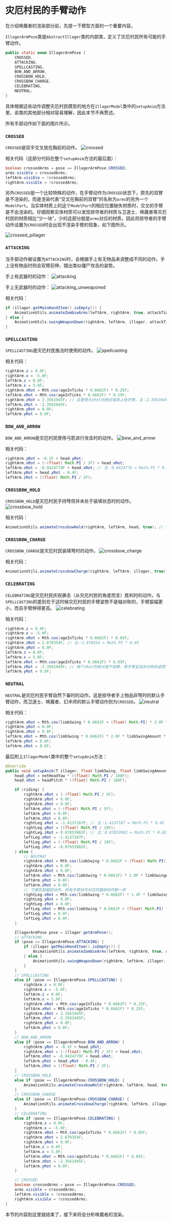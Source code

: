 # 灾厄村民的手臂动作

在介绍唤魔者的渲染部分前，先提一下模型方面的一个重要内容。  

`IllagerArmPose`类是`AbstractIllager`类的内部类，定义了灾厄村民所有可能的手臂动作。  
```java
public static enum IllagerArmPose {
    CROSSED,
    ATTACKING,
    SPELLCASTING,
    BOW_AND_ARROW,
    CROSSBOW_HOLD,
    CROSSBOW_CHARGE,
    CELEBRATING,
    NEUTRAL;
}
```
具体根据这些动作调整灾厄村民模型的地方在`IllagerModel`类中的`setupAnim`方法里，该类的其他部分相对容易理解，因此本节不再赘述。  

所有手部动作如下面的图片所示。

### `CROSSED`
`CROSSED`是双手交叉放在胸前的动作。
![crossed](../images/crossed.webp)

相关代码（这部分代码在整个`setupAnim`方法的最后面）：
```java
boolean crossedArms = pose == IllagerArmPose.CROSSED;
arms.visible = crossedArms;
leftArm.visible = !crossedArms;
rightArm.visible = !crossedArms;
```

另外`CROSSED`是一个比较特殊的动作，在手臂动作为`CROSSED`状态下，原先的双臂是不渲染的，而是渲染代表“交叉在胸前的双臂”的名称为`arms`的另外一个`ModelPart`。当实体材质上的这个`ModelPart`的相应位置缺失材质时，交叉的手臂是不会渲染的。仔细观察实体材质可以发现掠夺者的材质与卫道士、唤魔者等灾厄村民的材质相比“少一块”，少的这部分就是`arms`对应的材质。因此将掠夺者的手臂动作设置为`CROSSED`时会出现不渲染手臂的现象，如下图所示。    

![crossed_pillager](../images/crossed_pillager.webp)

### `ATTACKING`
当手部动作被设置为`ATTACKING`时，会根据手上有无物品来调整成不同的动作。手上没有物品时则会双臂前伸，摆出类似僵尸攻击的姿势。  

手上有武器时的动作：
![attacking](../images/attacking.webp)

手上无武器时的动作：
![attacking_unweaponed](../images/attacking_unweaponed.webp)

相关代码：
```java
if (illager.getMainHandItem().isEmpty()) {
    AnimationUtils.animateZombieArms(leftArm, rightArm, true, attackTime, ageInTicks); // 中间的布尔值参数传入true会使手臂抬高，就像僵尸在攻击状态下一样（可以参考1.2.1.1.2节）
} else {
    AnimationUtils.swingWeaponDown(rightArm, leftArm, illager, attackTime, ageInTicks);
}
```

### `SPELLCASTING`
`SPELLCASTING`是灾厄村民施法时使用的动作。
![spellcasting](../images/spellcasting.webp)

相关代码：
```java
rightArm.z = 0.0F;
rightArm.x = -5.0F;
leftArm.z = 0.0F;
leftArm.x = 5.0F;
rightArm.xRot = Mth.cos(ageInTicks * 0.6662F) * 0.25F;
leftArm.xRot = Mth.cos(ageInTicks * 0.6662F) * 0.25F;
rightArm.zRot = 2.3561945F; // 这里增大zRot的绝对值来上抬手臂，注：2.3561945 = Math.PI * 0.75
leftArm.zRot = -2.3561945F;
rightArm.yRot = 0.0F;
leftArm.yRot = 0.0F;
```

### `BOW_AND_ARROW`
`BOW_AND_ARROW`是灾厄村民使用弓箭进行攻击时的动作。
![bow_and_arrow](../images/bow_and_arrow.webp)

相关代码：
```java
rightArm.yRot = -0.1F + head.yRot;
rightArm.xRot = (-(float) Math.PI / 2F) + head.xRot;
leftArm.xRot = -0.9424779F + head.xRot; // 注：0.9424779 = Math.PI * 0.3
leftArm.yRot = head.yRot - 0.4F;
leftArm.zRot = ((float) Math.PI / 2F);
```

### `CROSSBOW_HOLD`
`CROSSBOW_HOLD`是灾厄村民手持弩但并未处于装填状态时的动作。
![crossbow_hold](../images/crossbow_hold.webp)

相关代码：
```java
AnimationUtils.animateCrossbowHold(rightArm, leftArm, head, true); // true表示渲染右手持弩时的手部动作，false则为左手
```

### `CROSSBOW_CHARGE`
`CROSSBOW_CHARGE`是灾厄村民装填弩时的动作。
![crossbow_charge](../images/crossbow_charge.webp)

相关代码：
```java
AnimationUtils.animateCrossbowCharge(rightArm, leftArm, illager, true);; // true表示渲染右手持弩时的手部动作，false则为左手
```

### `CELEBRATING`
`CELEBRATING`是灾厄村民庆祝袭击（从灾厄村民的角度而言）胜利时的动作。与`SPELLCASTING`的差别在于这时候灾厄村民的手臂姿势不是轴对称的，手臂振幅更小，而且手臂伸得更高。
![celebrating](../images/celebrating.webp)

相关代码：
```java
rightArm.z = 0.0F;
rightArm.x = -5.0F;
rightArm.xRot = Mth.cos(ageInTicks * 0.6662F) * 0.05F;
rightArm.zRot = 2.670354F; // 注：2.670354 = Math.PI * 0.85
rightArm.yRot = 0.0F;
leftArm.z = 0.0F;
leftArm.x = 5.0F;
leftArm.xRot = Mth.cos(ageInTicks * 0.6662F) * 0.05F;
leftArm.zRot = -2.3561945F; // 两个zRot的绝对值不相等，使手臂呈现非对称的姿势
leftArm.yRot = 0.0F;
```

### `NEUTRAL`
`NEUTRAL`是灾厄村民手臂自然下垂时的动作。这是掠夺者手上物品非弩时的默认手臂动作，而卫道士、唤魔者、幻术师的默认手臂动作则为`CROSSED`。
![neutral](../images/neutral.webp)

相关代码：
```java
rightArm.xRot = Mth.cos(limbSwing * 0.6662F + (float) Math.PI) * 2.0F * limbSwingAmount * 0.5F;
rightArm.yRot = 0.0F;
rightArm.zRot = 0.0F;
leftArm.xRot = Mth.cos(limbSwing * 0.6662F) * 2.0F * limbSwingAmount * 0.5F;
leftArm.yRot = 0.0F;
leftArm.zRot = 0.0F;
```

最后附上`IllagerModel`类中的整个`setupAnim`方法：
```java
@Override
public void setupAnim(T illager, float limbSwing, float limbSwingAmount, float ageInTicks, float netHeadYaw, float headPitch) {
    head.yRot = netHeadYaw * ((float) Math.PI / 180F);
    head.xRot = headPitch * ((float) Math.PI / 180F);

    if (riding) {
        rightArm.xRot = (-(float) Math.PI / 5F);
        rightArm.yRot = 0.0F;
        rightArm.zRot = 0.0F;
        leftArm.xRot = (-(float) Math.PI / 5F);
        leftArm.yRot = 0.0F;
        leftArm.zRot = 0.0F;
        rightLeg.xRot = -1.4137167F; // 注：1.4137167 = Math.PI * 0.45
        rightLeg.yRot = ((float) Math.PI / 10F);
        rightLeg.zRot = 0.07853982F; // 注：0.07853982 = Math.PI * 0.025
        leftLeg.xRot = -1.4137167F;
        leftLeg.yRot = (-(float) Math.PI / 10F);
        leftLeg.zRot = -0.07853982F;
    } else {
        // NEUTRAl
        rightArm.xRot = Mth.cos(limbSwing * 0.6662F + (float) Math.PI) * 2.0F * limbSwingAmount * 0.5F;
        rightArm.yRot = 0.0F;
        rightArm.zRot = 0.0F;
        leftArm.xRot = Mth.cos(limbSwing * 0.6662F) * 2.0F * limbSwingAmount * 0.5F;
        leftArm.yRot = 0.0F;
        leftArm.zRot = 0.0F;
        // 下面则是腿部动作，所有手臂动作对应的腿部动作都一样
        rightLeg.xRot = Mth.cos(limbSwing * 0.6662F) * 1.4F * limbSwingAmount * 0.5F;
        rightLeg.yRot = 0.0F;
        rightLeg.zRot = 0.0F;
        leftLeg.xRot = Mth.cos(limbSwing * 0.6662F + (float) Math.PI) * 1.4F * limbSwingAmount * 0.5F;
        leftLeg.yRot = 0.0F;
        leftLeg.zRot = 0.0F;
    }

    IllagerArmPose pose = illager.getArmPose();
    // ATTACKING
    if (pose == IllagerArmPose.ATTACKING) {
        if (illager.getMainHandItem().isEmpty()) {
            AnimationUtils.animateZombieArms(leftArm, rightArm, true, attackTime, ageInTicks);
        } else {
            AnimationUtils.swingWeaponDown(rightArm, leftArm, illager, attackTime, ageInTicks);
        }
    } 
    // SPELLCASTING
    else if (pose == IllagerArmPose.SPELLCASTING) {
        rightArm.z = 0.0F;
        rightArm.x = -5.0F;
        leftArm.z = 0.0F;
        leftArm.x = 5.0F;
        rightArm.xRot = Mth.cos(ageInTicks * 0.6662F) * 0.25F;
        leftArm.xRot = Mth.cos(ageInTicks * 0.6662F) * 0.25F;
        rightArm.zRot = 2.3561945F;
        leftArm.zRot = -2.3561945F;
        rightArm.yRot = 0.0F;
        leftArm.yRot = 0.0F;
    }
    // BOW_AND_ARROW 
    else if (pose == IllagerArmPose.BOW_AND_ARROW) {
        rightArm.yRot = -0.1F + head.yRot;
        rightArm.xRot = (-(float) Math.PI / 2F) + head.xRot;
        leftArm.xRot = -0.9424779F + head.xRot;
        leftArm.yRot = head.yRot - 0.4F;
        leftArm.zRot = ((float) Math.PI / 2F);
    } 
    // CROSSBOW_HOLD
    else if (pose == IllagerArmPose.CROSSBOW_HOLD) {
        AnimationUtils.animateCrossbowHold(rightArm, leftArm, head, true);
    } 
    // CROSSBOW_CHARGE
    else if (pose == IllagerArmPose.CROSSBOW_CHARGE) {
        AnimationUtils.animateCrossbowCharge(rightArm, leftArm, illager, true);
    } 
    // CELEBRATING
    else if (pose == IllagerArmPose.CELEBRATING) {
        rightArm.z = 0.0F;
        rightArm.x = -5.0F;
        rightArm.xRot = Mth.cos(ageInTicks * 0.6662F) * 0.05F;
        rightArm.zRot = 2.670354F;
        rightArm.yRot = 0.0F;
        leftArm.z = 0.0F;
        leftArm.x = 5.0F;
        leftArm.xRot = Mth.cos(ageInTicks * 0.6662F) * 0.05F;
        leftArm.zRot = -2.3561945F;
        leftArm.yRot = 0.0F;
    }

    // CROSSED
    boolean crossedArms = pose == IllagerArmPose.CROSSED;
    arms.visible = crossedArms;
    leftArm.visible = !crossedArms;
    rightArm.visible = !crossedArms;
}
```

本节的内容到这里就结束了，接下来将会分析唤魔者的渲染。